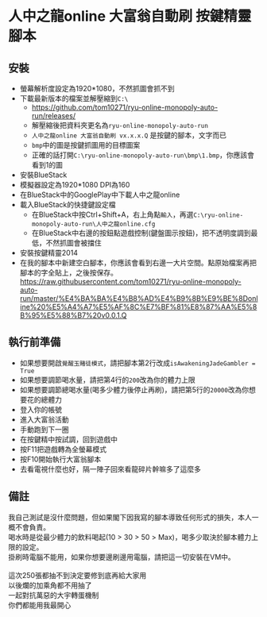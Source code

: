 # 人中之龍online 大富翁自動刷 按鍵精靈腳本

## 安裝
 - 螢幕解析度設定為1920*1080，不然抓圖會抓不到
 - 下載最新版本的檔案並解壓縮到`C:\`
   - https://github.com/tom10271/ryu-online-monopoly-auto-run/releases/
   - 解壓縮後把資料夾更名為`ryu-online-monopoly-auto-run`
   - `人中之龍online 大富翁自動刷 vx.x.x.Q` 是按鍵的腳本，文字而已
   - `bmp`中的圖是按鍵抓圖用的目標圖案
   - 正確的話打開`C:\ryu-online-monopoly-auto-run\bmp\1.bmp`，你應該會看到1的圖
 - 安裝BlueStack
 - 模擬器設定為1920*1080 DPI為160
 - 在BlueStack中的GooglePlay中下載人中之龍online
 - 載入BlueStack的快捷鍵設定檔
   - 在BlueStack中按Ctrl+Shift+A，右上角點`輸入`，再選`C:\ryu-online-monopoly-auto-run\人中之龍online.cfg`
   - 在BlueStack中右邊的按鈕點遊戲控制(鍵盤圖示按鈕)，把不透明度調到最低，不然抓圖會被擋住
 - 安裝按鍵精靈2014
 - 在我的腳本中新建空白腳本，你應該會看到右邊一大片空間。點原始檔案再把腳本的字全貼上，之後按保存。
    https://raw.githubusercontent.com/tom10271/ryu-online-monopoly-auto-run/master/%E4%BA%BA%E4%B8%AD%E4%B9%8B%E9%BE%8Donline%20%E5%A4%A7%E5%AF%8C%E7%BF%81%E8%87%AA%E5%8B%95%E5%88%B7%20v0.0.1.Q
 
## 執行前準備
 - 如果想要開啟`覺醒玉賭徒模式`，請把腳本第2行改成`isAwakeningJadeGambler = True`
 - 如果想要調節喝水量，請把第4行的`200`改為你的體力上限
 - 如果想要調節總喝水量(喝多少體力後停止再刷)，請把第5行的`20000`改為你想要花的總體力
 - 登入你的帳號
 - 進入大富翁活動
 - 手動跑到下一圈
 - 在按鍵精中按試調，回到遊戲中
 - 按F11把遊戲轉為全螢幕模式
 - 按F10開始執行大富翁腳本
 - 去看電視什麼也好，隔一陣子回來看龍碎片幹嘛多了這麼多

## 備註
我自己測試是沒什麼問題，但如果閣下因我寫的腳本導致任何形式的損失，本人一概不會負責。<br/>
喝水時是從最少體力的飲料喝起(10 > 30 > 50 > Max)，喝多少取決於腳本體力上限的設定。<br/>
掛刷時電腦不能用，如果你想要邊刷邊用電腦，請把這一切安裝在VM中。<br/>
<br/>
這次250張都抽不到決定要修到底再給大家用<br/>
以後爛的加乘角都不用抽了<br/>
一起對抗萬惡的大宇轉蛋機制<br/>
你們都能用我最開心<br/>
